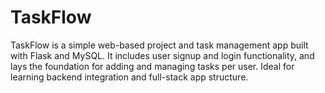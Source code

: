 # TaskFlow
TaskFlow is a simple web-based project and task management app built with Flask and MySQL. It includes user signup and login functionality, and lays the foundation for adding and managing tasks per user. Ideal for learning backend integration and full-stack app structure.

